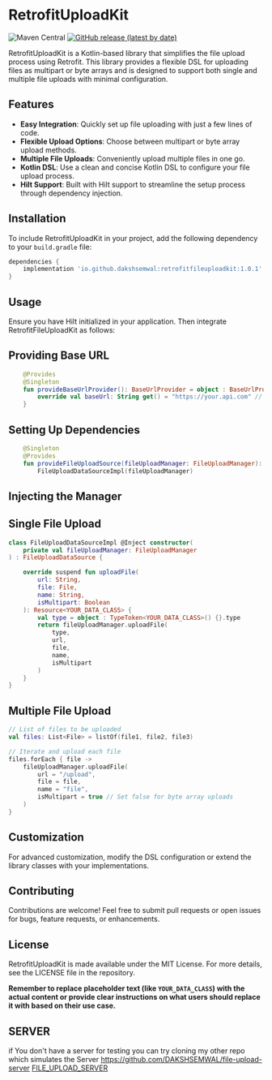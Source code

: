 # RetrofitUploadKit
![Maven Central](https://img.shields.io/maven-central/v/io.github.dakshsemwal/retrofitfileuploadkit.svg) [![GitHub release (latest by date)](https://img.shields.io/github/v/release/DAKSHSEMWAL/RetrofitUploadKit.svg?sort=semver)](https://github.com/DAKSHSEMWAL/RetrofitUploadKit/releases)



RetrofitUploadKit is a Kotlin-based library that simplifies the file upload process using Retrofit.
This library provides a flexible DSL for uploading files as multipart or byte arrays and is designed
to support both single and multiple file uploads with minimal configuration.

## Features

- **Easy Integration**: Quickly set up file uploading with just a few lines of code.
- **Flexible Upload Options**: Choose between multipart or byte array upload methods.
- **Multiple File Uploads**: Conveniently upload multiple files in one go.
- **Kotlin DSL**: Use a clean and concise Kotlin DSL to configure your file upload process.
- **Hilt Support**: Built with Hilt support to streamline the setup process through dependency
  injection.

## Installation

To include RetrofitUploadKit in your project, add the following dependency to your `build.gradle`
file:

```groovy
dependencies {
    implementation 'io.github.dakshsemwal:retrofitfileuploadkit:1.0.1'
}
```

## Usage

Ensure you have Hilt initialized in your application. Then integrate RetrofitFileUploadKit as
follows:

## Providing Base URL

```kotlin
    @Provides
    @Singleton
    fun provideBaseUrlProvider(): BaseUrlProvider = object : BaseUrlProvider { 
        override val baseUrl: String get() = "https://your.api.com" // Replace with your base URL
    }
```

## Setting Up Dependencies
```kotlin
    @Singleton
    @Provides
    fun provideFileUploadSource(fileUploadManager: FileUploadManager): FileUploadDataSource =
        FileUploadDataSourceImpl(fileUploadManager)
```

## Injecting the Manager

## Single File Upload
```kotlin
class FileUploadDataSourceImpl @Inject constructor(
    private val fileUploadManager: FileUploadManager
) : FileUploadDataSource {

    override suspend fun uploadFile(
        url: String,
        file: File,
        name: String,
        isMultipart: Boolean
    ): Resource<YOUR_DATA_CLASS> {
        val type = object : TypeToken<YOUR_DATA_CLASS>() {}.type
        return fileUploadManager.uploadFile(
            type,
            url,
            file,
            name,
            isMultipart
        )
    }
}
```
## Multiple File Upload
```kotlin
// List of files to be uploaded
val files: List<File> = listOf(file1, file2, file3)

// Iterate and upload each file
files.forEach { file ->
    fileUploadManager.uploadFile(
        url = "/upload",
        file = file,
        name = "file",
        isMultipart = true // Set false for byte array uploads
    )
}
```

## Customization
For advanced customization, modify the DSL configuration or extend the library classes with your implementations.

## Contributing
Contributions are welcome! Feel free to submit pull requests or open issues for bugs, feature requests, or enhancements.

## License
RetrofitUploadKit is made available under the MIT License. For more details, see the LICENSE file in the repository.

**Remember to replace placeholder text (like `YOUR_DATA_CLASS`) with the actual content or provide clear instructions on what users should replace it with based on their use case.**


## SERVER
if You don't have a server for testing you can try cloning my other repo which simulates the Server
https://github.com/DAKSHSEMWAL/file-upload-server
[FILE_UPLOAD_SERVER](https://github.com/DAKSHSEMWAL/file-upload-server#readme)

